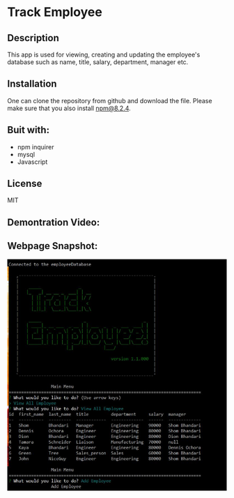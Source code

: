 # Track Employee

## Description

This app is used for viewing, creating and updating the employee's database such as name, title, salary, department, manager etc.

## Installation

One can clone the repository from github and download the file. Please make sure that you also install npm@8.2.4.

## Buit with:

-  npm inquirer
-  mysql
-  Javascript

## License

MIT

## Demontration Video:

[](../../../Downloads/genrt_emplyee_profle.mp4)

## Webpage Snapshot:

![](https://github.com/spbhanda/track_employee/blob/main/assets_images/track_employee.JPG)
